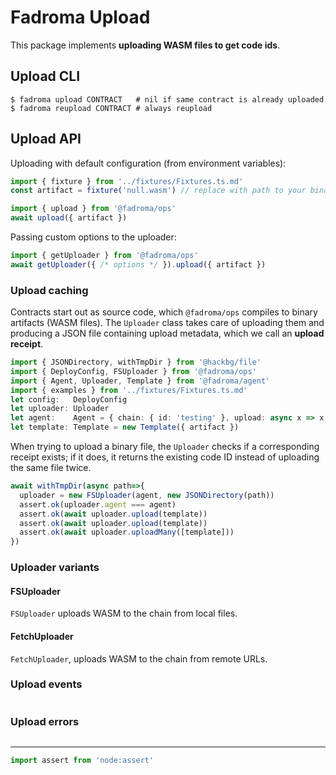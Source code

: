 # Fadroma Upload

This package implements **uploading WASM files to get code ids**.

## Upload CLI

```shell
$ fadroma upload CONTRACT   # nil if same contract is already uploaded
$ fadroma reupload CONTRACT # always reupload
```

## Upload API

Uploading with default configuration (from environment variables):

```typescript
import { fixture } from '../fixtures/Fixtures.ts.md'
const artifact = fixture('null.wasm') // replace with path to your binary

import { upload } from '@fadroma/ops'
await upload({ artifact })
```

Passing custom options to the uploader:

```typescript
import { getUploader } from '@fadroma/ops'
await getUploader({ /* options */ }).upload({ artifact })
```

### Upload caching

Contracts start out as source code, which `@fadroma/ops` compiles to binary artifacts
(WASM files). The `Uploader` class takes care of uploading them and producing a JSON file
containing upload metadata, which we call an **upload receipt**.

```typescript
import { JSONDirectory, withTmpDir } from '@hackbg/file'
import { DeployConfig, FSUploader } from '@fadroma/ops'
import { Agent, Uploader, Template } from '@fadroma/agent'
import { examples } from '../fixtures/Fixtures.ts.md'
let config:   DeployConfig
let uploader: Uploader
let agent:    Agent = { chain: { id: 'testing' }, upload: async x => x }
let template: Template = new Template({ artifact })
```

When trying to upload a binary file, the `Uploader` checks if a corresponding receipt exists;
if it does, it returns the existing code ID instead of uploading the same file twice.

```typescript
await withTmpDir(async path=>{
  uploader = new FSUploader(agent, new JSONDirectory(path))
  assert.ok(uploader.agent === agent)
  assert.ok(await uploader.upload(template))
  assert.ok(await uploader.upload(template))
  assert.ok(await uploader.uploadMany([template]))
})
```

### Uploader variants

#### FSUploader

`FSUploader` uploads WASM to the chain from local files.

#### FetchUploader

`FetchUploader`, uploads WASM to the chain from remote URLs.

### Upload events

```typescript
```

### Upload errors

```typescript
```

---

```typescript
import assert from 'node:assert'
```
